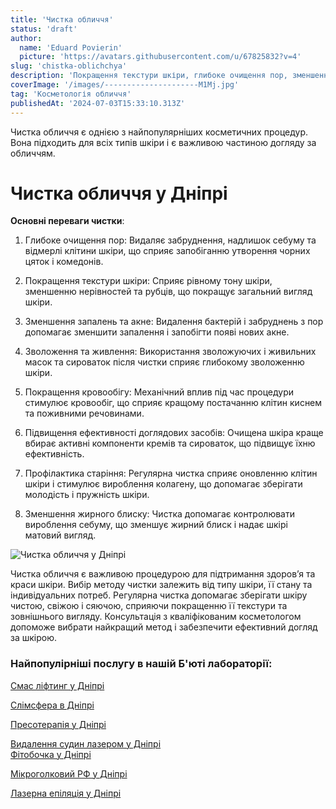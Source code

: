 ```yaml
---
title: 'Чистка обличчя'
status: 'draft'
author:
  name: 'Eduard Povierin'
  picture: 'https://avatars.githubusercontent.com/u/67825832?v=4'
slug: 'chistka-oblichchya'
description: 'Покращення текстури шкіри, глибоке очищення пор, зменшення запалень та акне, зволоження та живлення - доглянутий вигляд після очищення обличчя.'
coverImage: '/images/---------------------M1Mj.jpg'
tag: 'Косметологія обличчя'
publishedAt: '2024-07-03T15:33:10.313Z'
---
```


Чистка обличчя є однією з найпопулярніших косметичних процедур. Вона підходить для всіх типів шкіри і є важливою частиною догляду за обличчям.

# Чистка обличчя у Дніпрі

**Основні переваги чистки**:

1. Глибоке очищення пор: Видаляє забруднення, надлишок себуму та відмерлі клітини шкіри, що сприяє запобіганню утворення чорних цяток і комедонів.

2. Покращення текстури шкіри: Сприяє рівному тону шкіри, зменшенню нерівностей та рубців, що покращує загальний вигляд шкіри.

3. Зменшення запалень та акне: Видалення бактерій і забруднень з пор допомагає зменшити запалення і запобігти появі нових акне.

4. Зволоження та живлення: Використання зволожуючих і живильних масок та сироваток після чистки сприяє глибокому зволоженню шкіри.

5. Покращення кровообігу: Механічний вплив під час процедури стимулює кровообіг, що сприяє кращому постачанню клітин киснем та поживними речовинами.

6. Підвищення ефективності доглядових засобів: Очищена шкіра краще вбирає активні компоненти кремів та сироваток, що підвищує їхню ефективність.

7. Профілактика старіння: Регулярна чистка сприяє оновленню клітин шкіри і стимулює вироблення колагену, що допомагає зберігати молодість і пружність шкіри.

8. Зменшення жирного блиску: Чистка допомагає контролювати вироблення себуму, що зменшує жирний блиск і надає шкірі матовий вигляд.

![Чистка обличчя у Дніпрі](https://cosmetcab.dp.ua/api/outstatic/images/---------------------M1Mj.jpg)

Чистка обличчя є важливою процедурою для підтримання здоров’я та краси шкіри. Вибір методу чистки залежить від типу шкіри, її стану та індивідуальних потреб. Регулярна чистка допомагає зберігати шкіру чистою, свіжою і сяючою, сприяючи покращенню її текстури та зовнішнього вигляду. Консультація з кваліфікованим косметологом допоможе вибрати найкращий метод і забезпечити ефективний догляд за шкірою.

### Найпопулірніші послугу в нашій Б'юті лабораторії:

[Смас ліфтинг у Дніпрі](https://cosmetcab.dp.ua/services/Smas-lifting-v-Dnipri)

[Слімсфера в Дніпрі](https://cosmetcab.dp.ua/services/Slimsfera-v-Dnipri)

[Пресотерапія у Дніпрі](https://cosmetcab.dp.ua/services/Presoterapiya-v-Dnipri)

[Видалення судин лазером у Дніпрі](https://cosmetcab.dp.ua/outstatic/services/vydalennya-sudin-lazerom-y-dnipri)\
[Фітобочка у Дніпрі](https://cosmetcab.dp.ua/services/Fitobochka-v-Dnipri)

[Мікроголковий РФ у Дніпрі](https://cosmetcab.dp.ua/services/Mikroholkovyy-RF-v-Dnipri)

[Лазерна епіляція у Дніпрі](services/Lazerna-epilyatsiya-v-Dnipri)